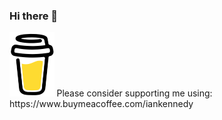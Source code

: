 ### Hi there 👋
<img src="buy-me-coffee.png" style="zoom:25%;" />
Please consider supporting me using: https://www.buymeacoffee.com/iankennedy
